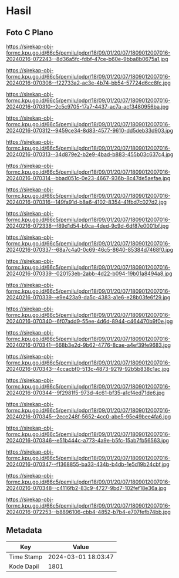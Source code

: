 # Hasil

## Foto C Plano

https://sirekap-obj-formc.kpu.go.id/66c5/pemilu/pdpr/18/09/01/20/07/1809012007016-20240216-072243--8d36a5fc-fdbf-47ce-b60e-9bba8b0675a1.jpg

https://sirekap-obj-formc.kpu.go.id/66c5/pemilu/pdpr/18/09/01/20/07/1809012007016-20240216-070308--f22733a2-ac3e-4b74-bb54-57724d6cc8fc.jpg

https://sirekap-obj-formc.kpu.go.id/66c5/pemilu/pdpr/18/09/01/20/07/1809012007016-20240216-070310--2c5c9705-17a7-4437-ac7a-acf3480956ba.jpg

https://sirekap-obj-formc.kpu.go.id/66c5/pemilu/pdpr/18/09/01/20/07/1809012007016-20240216-070312--9459ce34-8d83-4577-9610-dd5deb33d903.jpg

https://sirekap-obj-formc.kpu.go.id/66c5/pemilu/pdpr/18/09/01/20/07/1809012007016-20240216-070313--34d879e2-b2e9-4bad-b883-455b03c637c4.jpg

https://sirekap-obj-formc.kpu.go.id/66c5/pemilu/pdpr/18/09/01/20/07/1809012007016-20240216-070314--bbad051c-0e23-4667-936b-8c47de5aefae.jpg

https://sirekap-obj-formc.kpu.go.id/66c5/pemilu/pdpr/18/09/01/20/07/1809012007016-20240216-070316--149fa91d-b8a6-4102-8354-41fbd7c027d2.jpg

https://sirekap-obj-formc.kpu.go.id/66c5/pemilu/pdpr/18/09/01/20/07/1809012007016-20240216-072338--f89d1d54-b9ca-4ded-9c9d-6df87e0001bf.jpg

https://sirekap-obj-formc.kpu.go.id/66c5/pemilu/pdpr/18/09/01/20/07/1809012007016-20240216-070337--68a7c4a0-0c69-46c5-8640-85384d7468f0.jpg

https://sirekap-obj-formc.kpu.go.id/66c5/pemilu/pdpr/18/09/01/20/07/1809012007016-20240216-070339--020153eb-2abb-4d22-b094-19b01a8494a8.jpg

https://sirekap-obj-formc.kpu.go.id/66c5/pemilu/pdpr/18/09/01/20/07/1809012007016-20240216-070339--e9e423a9-da5c-4383-a1e6-e28b03fe6f29.jpg

https://sirekap-obj-formc.kpu.go.id/66c5/pemilu/pdpr/18/09/01/20/07/1809012007016-20240216-070340--6f07add9-55ee-4d6d-8944-c464470b9f0e.jpg

https://sirekap-obj-formc.kpu.go.id/66c5/pemilu/pdpr/18/09/01/20/07/1809012007016-20240216-070341--668b3e2d-9b62-4776-8cae-a4ef39fe9683.jpg

https://sirekap-obj-formc.kpu.go.id/66c5/pemilu/pdpr/18/09/01/20/07/1809012007016-20240216-070343--4ccacbf0-513c-4873-9219-92b5b838c1ac.jpg

https://sirekap-obj-formc.kpu.go.id/66c5/pemilu/pdpr/18/09/01/20/07/1809012007016-20240216-070344--9f2981f5-973d-4c61-bf35-a1cf4ed71de6.jpg

https://sirekap-obj-formc.kpu.go.id/66c5/pemilu/pdpr/18/09/01/20/07/1809012007016-20240216-070345--2ece248f-5652-4cc0-abe5-95e49bee4fa6.jpg

https://sirekap-obj-formc.kpu.go.id/66c5/pemilu/pdpr/18/09/01/20/07/1809012007016-20240216-070346--e51b444c-a773-4a9e-b5fc-15ab7fb56563.jpg

https://sirekap-obj-formc.kpu.go.id/66c5/pemilu/pdpr/18/09/01/20/07/1809012007016-20240216-070347--f1368855-ba33-434b-b4db-1e5d19b24cbf.jpg

https://sirekap-obj-formc.kpu.go.id/66c5/pemilu/pdpr/18/09/01/20/07/1809012007016-20240216-070348--c4116fb2-83c9-4727-9bd7-102fef18e36a.jpg

https://sirekap-obj-formc.kpu.go.id/66c5/pemilu/pdpr/18/09/01/20/07/1809012007016-20240216-072253--b8896106-cbb4-4852-b7b4-e707fefb74bb.jpg


## Metadata

| Key        | Value               |
| ---------- | ------------------- |
| Time Stamp | 2024-03-01 18:03:47 |
| Kode Dapil | 1801                |



